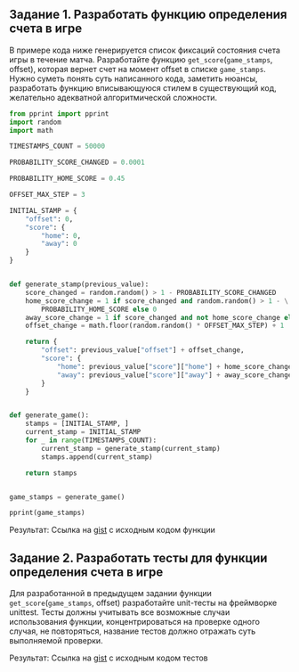 ## Задание 1. Разработать функцию определения счета в игре

В примере кода ниже генерируется список фиксаций состояния счета игры в течение матча.
Разработайте функцию `get_score`(`game_stamps`, offset), которая вернет счет на момент offset в списке `game_stamps`.
Нужно суметь понять суть написанного кода, заметить нюансы, разработать функцию вписывающуюся стилем в существующий код, желательно адекватной алгоритмической сложности.

```python
from pprint import pprint
import random
import math

TIMESTAMPS_COUNT = 50000

PROBABILITY_SCORE_CHANGED = 0.0001

PROBABILITY_HOME_SCORE = 0.45

OFFSET_MAX_STEP = 3

INITIAL_STAMP = {
    "offset": 0,
    "score": {
        "home": 0,
        "away": 0
    }
}


def generate_stamp(previous_value):
    score_changed = random.random() > 1 - PROBABILITY_SCORE_CHANGED
    home_score_change = 1 if score_changed and random.random() > 1 - \
        PROBABILITY_HOME_SCORE else 0
    away_score_change = 1 if score_changed and not home_score_change else 0
    offset_change = math.floor(random.random() * OFFSET_MAX_STEP) + 1

    return {
        "offset": previous_value["offset"] + offset_change,
        "score": {
            "home": previous_value["score"]["home"] + home_score_change,
            "away": previous_value["score"]["away"] + away_score_change
        }
    }


def generate_game():
    stamps = [INITIAL_STAMP, ]
    current_stamp = INITIAL_STAMP
    for _ in range(TIMESTAMPS_COUNT):
        current_stamp = generate_stamp(current_stamp)
        stamps.append(current_stamp)

    return stamps


game_stamps = generate_game()

pprint(game_stamps)
```

Результат: Ссылка на [gist](https://gist.github.com/shamilbi/02839e815459c0bce37601c5ecc252ec) с исходным кодом функции

## Задание 2. Разработать тесты для функции определения счета в игре

Для разработанной в предыдущем задании функции `get_score`(`game_stamps`, offset) разработайте unit-тесты на фреймворке unittest.
Тесты должны учитывать все возможные случаи использования функции, концентрироваться на проверке одного случая,
не повторяться, название тестов должно отражать суть выполняемой проверки.

Результат: Ссылка на [gist](https://gist.github.com/shamilbi/466507a7c281f519998b00952042a976) с исходным кодом тестов

